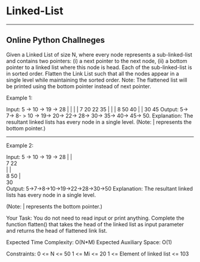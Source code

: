 # Linked-List
----------------------------------------
Online Python Challneges
---------------------------------------

Given a Linked List of size N, where every node represents a sub-linked-list and contains two pointers:
(i) a next pointer to the next node,
(ii) a bottom pointer to a linked list where this node is head.
Each of the sub-linked-list is in sorted order.
Flatten the Link List such that all the nodes appear in a single level while maintaining the sorted order. 
Note: The flattened list will be printed using the bottom pointer instead of next pointer.

 

Example 1:

Input:
5 -> 10 -> 19 -> 28
|     |     |     | 
7     20    22   35
|           |     | 
8          50    40
|                 | 
30               45
Output:  5-> 7-> 8- > 10 -> 19-> 20->
22-> 28-> 30-> 35-> 40-> 45-> 50.
Explanation:
The resultant linked lists has every 
node in a single level.
(Note: | represents the bottom pointer.)
 

--------------------------------------------------------------------

Example 2:

Input:
5 -> 10 -> 19 -> 28
|          |                
7          22   
|          |                 
8          50 
|                           
30              
Output: 5->7->8->10->19->22->28->30->50
Explanation:
The resultant linked lists has every
node in a single level.

(Note: | represents the bottom pointer.)
 

Your Task:
You do not need to read input or print anything. Complete the function flatten() that takes the head of the linked list as input parameter and returns the head of flattened link list.

 

Expected Time Complexity: O(N*M)
Expected Auxiliary Space: O(1)

 

Constraints:
0 <= N <= 50
1 <= Mi <= 20
1 <= Element of linked list <= 103
